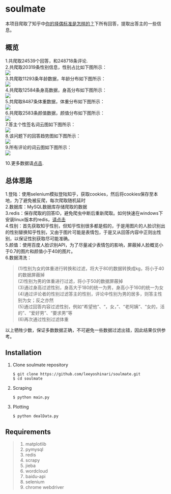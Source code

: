 # soulmate

本项目爬取了知乎中[你的择偶标准是怎样的？](https://www.zhihu.com/question/275359100/answer/622591897)下所有回答，提取出答主的一些信息。

## 概览
1.共爬取24539个回答，和248718条评论.</br>
2.共爬取20319条性别信息，性别占比如下图所示：</br>
![](https://github.com/leeyoshinari/soulmate/blob/master/res/gender.png)</br>
3.共爬取11293条年龄数据，年龄分布如下图所示：</br>
![](https://github.com/leeyoshinari/soulmate/blob/master/res/age.png)</br>
4.共爬取12584条身高数据，身高分布如下图所示：</br>
![](https://github.com/leeyoshinari/soulmate/blob/master/res/height.png)</br>
5.共爬取8487条体重数据，体重分布如下图所示：</br>
![](https://github.com/leeyoshinari/soulmate/blob/master/res/weight.png)</br>
6.共爬取2583条颜值数据，颜值分布如下图所示：</br>
![](https://github.com/leeyoshinari/soulmate/blob/master/res/beauty.png)</br>
7.答主个性签名词云图如下图所示：</br>
![](https://github.com/leeyoshinari/soulmate/blob/master/res/headline.png)</br>
8.该问题下的回答趋势图如下图所示：</br>
![](https://github.com/leeyoshinari/soulmate/blob/master/res/create_num%20of%20month.png)</br>
9.所有评论的词云图如下图所示：</br>
![](https://github.com/leeyoshinari/soulmate/blob/master/res/comment.png)</br>

10.更多数据请[点击]().</br>

## 总体思路
1.登陆：使用selenium模拟登陆知乎，获取cookies，然后将cookies保存至本地，为了避免被反爬，每次爬取随机延时</br>
2.数据库：MySQL数据库存储爬取的数据</br>
3.redis：保存爬取的回答ID，避免爬虫中断后重新爬取。如何快速在windows下安装linux版本的redis，[请点击](https://blog.csdn.net/leeyoshinari/article/details/89070281)</br>
4.性别：首先获取知乎性别，但知乎性别很多都是假的，于是用图片的人脸识别出的性别替换知乎性别，又由于图片可能是表情包，于是又从回答内容中正则出性别，以保证性别获取尽可能准确。</br>
5.颜值：使用百度人脸识别API，为了尽量减少表情包的影响，屏蔽掉人脸概览小于0.7的图片和颜值小于40的图片。</br>
6.数据清洗：</br>
>(1)性别为女的体重进行转换和过滤，将大于80的数据转换成kg，将小于40的数据屏蔽掉</br>
(2)性别为男的体重进行过滤，将小于50的数据屏蔽掉</br>
(3)通过身高过滤性别，身高大于180的统一为男，身高小于160的统一为女</br>
(4)通过评论者的性别过滤答主的性别，评论中性别为男的居多，则答主性别为女；反之亦然</br>
(5)通过回答内容过滤性别，例如“希望他”、“，女，”、“老阿姨”、“女的，活的”、“爱好男”、“要求男”等</br>
(6)再次通过性别过滤体重</br>
  
  以上牺牲少数，保证多数数据正确，不可避免一些数据过滤出错，因此结果仅供参考。</br>
  
## Installation
1. Clone soulmate repository
	```Shell
	$ git clone https://github.com/leeyoshinari/soulmate.git
    $ cd soulmate
	```

2. Scraping
	```Shell
	$ python main.py
	```
	
3. Plotting
	```Shell
	$ python dealData.py
	```

## Requirements
>1. matplotlib
>2. pymysql
>3. redis
>4. scrapy
>5. jieba
>6. wordcloud
>7. baidu-api
>8. selenium
>9. chrome webdriver
